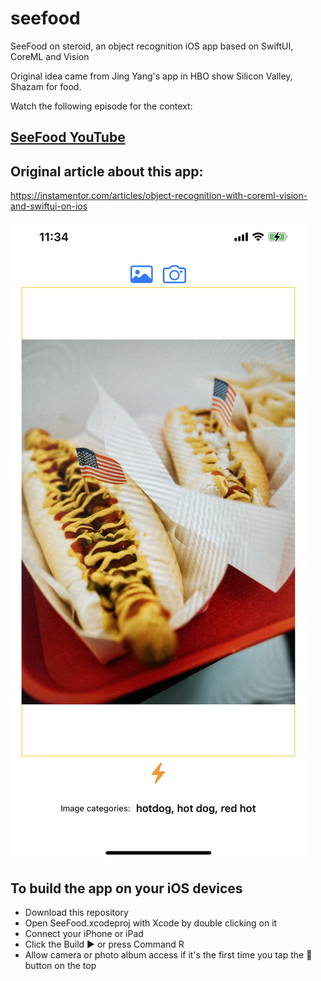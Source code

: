 # seefood
SeeFood on steroid, an object recognition iOS app based on SwiftUI, CoreML and Vision

Original idea came from Jing Yang's app in HBO show Silicon Valley, Shazam for food. 

Watch the following episode for the context: 

## [SeeFood YouTube](https://www.youtube.com/watch?v=vIci3C4JkL0&ab_channel=RaptorX88RaptorX88)

## Original article about this app:
https://instamentor.com/articles/object-recognition-with-coreml-vision-and-swiftui-on-ios

![](/hotdog.jpeg)

## To build the app on your iOS devices
* Download this repository
* Open SeeFood.xcodeproj with Xcode by double clicking on it
* Connect your iPhone or iPad
* Click the Build ▶️ or press Command R
* Allow camera or photo album access if it's the first time you tap the 📸 button on the top
